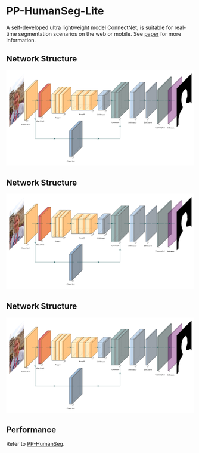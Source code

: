 # PP-HumanSeg-Lite

A self-developed ultra lightweight model ConnectNet, is suitable for real-time segmentation scenarios on the web or mobile. See [paper](https://arxiv.org/abs/2112.07146) for more information.

## Network Structure
![](pphumanseg_lite.png)

## Network Structure
![](pphumanseg_lite.png)

## Network Structure
![](pphumanseg_lite.png)

## Performance
Refer to [PP-HumanSeg](../../contrib/PP-HumanSeg).
